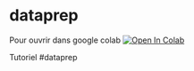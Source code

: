 # dataprep
Pour ouvrir dans google colab
[![Open In Colab](https://colab.research.google.com/assets/colab-badge.svg)](https://colab.research.google.com/github/ledatascientist/dataprep/blob/main/notebook/dataprep.ipynb)

Tutoriel #dataprep
